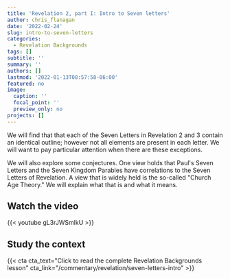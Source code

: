 ```yaml
---
title: 'Revelation 2, part I: Intro to Seven letters'
author: chris_flanagan
date: '2022-02-24'
slug: intro-to-seven-letters
categories:
  - Revelation Backgrounds
tags: []
subtitle: ''
summary: ''
authors: []
lastmod: '2022-01-13T08:57:58-06:00'
featured: no
image:
  caption: ''
  focal_point: ''
  preview_only: no
projects: []
---
```


We will find that that each of the Seven Letters in Revelation 2 and 3 contain an identical outline; however not all elements are present in each letter.  We will want to pay particular attention when there are these exceptions.

We will also explore some conjectures.  One view holds that Paul's Seven Letters and the Seven Kingdom Parables have correlations to the Seven Letters of Revelation. A view that is widely held is the so-called "Church Age Theory."  We will explain what that is and what it means.


## Watch the video



{{< youtube gL3rJWSmlkU >}}

## Study the context

{{< cta cta_text="Click to read the complete Revelation Backgrounds lesson" cta_link="/commentary/revelation/seven-letters-intro" >}}
